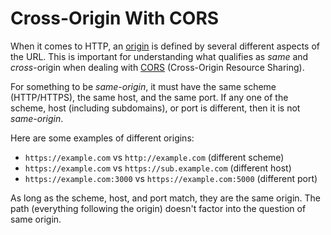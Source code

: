 # Cross-Origin With CORS

When it comes to HTTP, an
[origin](https://developer.mozilla.org/en-US/docs/Glossary/origin) is defined
by several different aspects of the URL. This is important for understanding
what qualifies as _same_ and _cross_-origin when dealing with
[CORS](https://developer.mozilla.org/en-US/docs/Web/HTTP/CORS) (Cross-Origin
Resource Sharing).

For something to be _same-origin_, it must have the same scheme (HTTP/HTTPS),
the same host, and the same port. If any one of the scheme, host (including
subdomains), or port is different, then it is not _same-origin_.

Here are some examples of different origins:

- `https://example.com` vs `http://example.com` (different scheme)
- `https://example.com` vs `https://sub.example.com` (different host)
- `https://example.com:3000` vs `https://example.com:5000` (different port)

As long as the scheme, host, and port match, they are the same origin. The path
(everything following the origin) doesn't factor into the question of same
origin.

